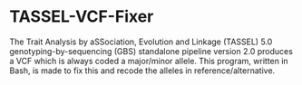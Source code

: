 # TASSEL-VCF-Fixer
The Trait Analysis by aSSociation, Evolution and Linkage (TASSEL) 5.0 genotyping-by-sequencing (GBS) standalone pipeline version 2.0 produces a VCF which is always coded a major/minor allele. This program, written in Bash, is made to fix this and recode the alleles in reference/alternative.
